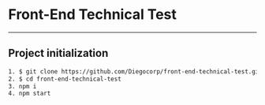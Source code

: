 # Front-End Technical Test

---

## Project initialization
```sh
1. $ git clone https://github.com/Diegocorp/front-end-technical-test.git 
2. $ cd front-end-technical-test 
3. npm i 
4. npm start 
```